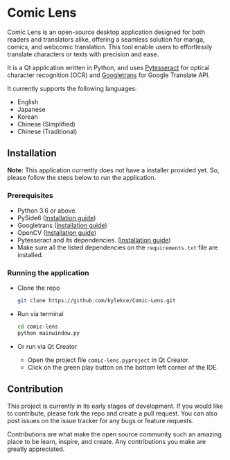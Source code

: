 # Comic Lens
Comic Lens is an open-source desktop application designed for both readers and translators alike, offering a seamless solution for manga, comics, and webcomic translation. This tool enable users to effortlessly translate characters or texts with precision and ease.

It is a Qt application written in Python, and uses [Pytesseract](https://github.com/madmaze/pytesseract) for optical character recognition (OCR) and [Googletrans](https://github.com/ssut/py-googletrans) for Google Translate API.

It currently supports the following languages:
* English
* Japanese
* Korean
* Chinese (Simplified)
* Chinese (Traditional)

<!-- Video -->
<!-- ## Demo -->


## Installation
__Note:__ This application currently does not have a installer provided yet. So, please follow the steps below to run the application.

### Prerequisites
* Python 3.6 or above.
* PySide6 ([Installation guide](https://pypi.org/project/PySide6/))
* Googletrans ([Installation guide](https://github.com/ssut/py-googletrans))
* OpenCV ([Installation guide](https://pypi.org/project/opencv-python/))
* Pytesseract and its dependencies. ([Installation guide](https://github.com/madmaze/pytesseract))
* Make sure all the listed dependencies on the `requirements.txt` file are installed.

### Running the application
* Clone the repo
   ```sh
   git clone https://github.com/kylekce/Comic-Lens.git
    ```
* Run via terminal
   ```sh
   cd comic-lens
   python mainwindow.py
   ```

* Or run via Qt Creator
   * Open the project file `comic-lens.pyproject` in Qt Creator.
   * Click on the green play button on the bottom left corner of the IDE.

## Contribution
This project is currently in its early stages of development. If you would like to contribute, please fork the repo and create a pull request. You can also post issues on the issue tracker for any bugs or feature requests.

Contributions are what make the open source community such an amazing place to be learn, inspire, and create. Any contributions you make are greatly appreciated.

